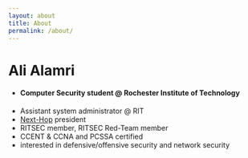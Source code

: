 ```yaml
---
layout: about
title: About
permalink: /about/
---
```


# Ali Alamri

* #### Computer Security student @ Rochester Institute of Technology
* Assistant system administrator @ RIT
* [Next-Hop](http://nexthop.network/) president
* RITSEC member, RITSEC Red-Team member
* CCENT & CCNA and PCSSA certified
* interested in defensive/offensive security and network security 
